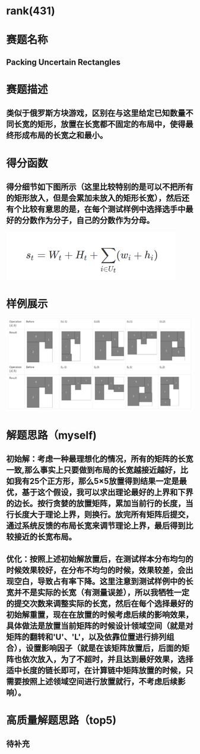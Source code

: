 # rank(431)
# 赛题名称
## Packing Uncertain Rectangles
# 赛题描述
## 类似于俄罗斯方块游戏，区别在与这里给定已知数量不同长宽的矩形，放置在长宽都不固定的布局中，使得最终形成布局的长宽之和最小。
# 得分函数
## 得分细节如下图所示（这里比较特别的是可以不把所有的矩形放入，但是会累加未放入的矩形长宽），然后还有个比较有意思的是，在每个测试样例中选择选手中最好的分数作为分子，自己的分数作为分母。
![得分细节](score.png)
# 样例展示
![样例展示](show.png)
# 解题思路（myself)
## 初始解：考虑一种最理想化的情况，所有的矩阵的长宽一致,那么事实上只要做到布局的长宽越接近越好，比如我有25个正方形，那么5×5放置得到结果一定是最优，基于这个假设，我可以求出理论最好的上界和下界的边长。按行贪婪的放置矩阵，累加当前行的长度，当行长度大于理论上界，则换行。放完所有矩阵后提交，通过系统反馈的布局长宽来调节理论上界，最后得到比较接近的长宽布局。
## 优化：按照上述初始解放置后，在测试样本分布均匀的时候效果较好，在分布不均匀的时候，效果较差，会出现空白，导致占有率下降。这里注意到测试样例中的长宽并不是实际的长宽（有测量误差），所以我牺牲一定的提交次数来调整实际的长宽，然后在每个选择最好的初始解重置，现在在放置的时候考虑后续的影响效果，具体做法是放置当前矩阵的时候设计领域空间（就是对矩阵的翻转和'U'、'L'，以及依靠位置进行排列组合），设置影响因子（就是在该矩阵放置后，后面的矩阵也依次放入，为了不超时，并且达到最好效果，选择适中长度的链长即可，在计算链中矩阵放置的时候，只需要按照上述领域空间进行放置就行，不考虑后续影响）。
# 高质量解题思路（top5)
## 待补充

